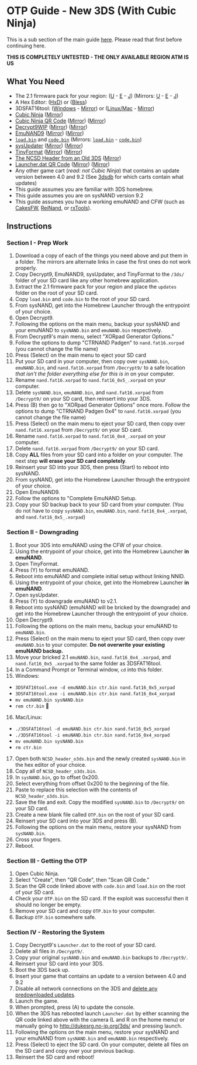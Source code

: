 # OTP Guide - New 3DS (With Cubic Ninja)

This is a sub section of the main guide [here](https://github.com/Plailect/OTP/blob/master/README.md). Please read that first before continuing here.

**THIS IS COMPLETELY UNTESTED - THE ONLY AVAILABLE REGION ATM IS US**

## What You Need

* The 2.1 firmware pack for your region: ([U](https://mega.nz/#!IgUy1aJR!bDaYIBWLH6QePjh-buP0_SmXEwxZC0gEkKu4cbtxtNE) - [E]() - [J]()) (Mirrors: [U](https://drive.google.com/file/d/0BzPfvjeuhqoDQzdaWWtDclZmaHM/view?usp=sharing) - [E]() - [J]())
* A Hex Editor: ([HxD](https://mh-nexus.de/en/downloads.php)) or ([Bless](http://home.gna.org/bless/downloads.html))
* 3DSFAT16tool: ([Windows](https://github.com/d0k3/3DSFAT16tool/releases) - [Mirror](https://mega.nz/#!dk0UkZJa!NK9EIjyIigXQLmyTZqMAIUBZ7sN80NhFsXRmX3NMgTQ)) or ([Linux/Mac](https://mega.nz/#!poUVHSaK!tDMJ4QjV-E71o0kDFqR6p8OEyvTMMPHe4Cl4j98Dovg) - [Mirror](https://drive.google.com/file/d/0BzPfvjeuhqoDdHlydEdMUmowMWs/view?usp=sharing))
* [Cubic Ninja](http://www.amazon.com//dp/B004SG211I) ([Mirror](http://www.gamestop.com/nintendo-3ds/games/cubic-ninja/90784))
* [Cubic Ninja QR Code](http://imgur.com/W4I543m) ([Mirror](https://mega.nz/#!t5NgjbhS!7AwYLfchxK4pUITXI21DRr6JQ8Y41zhqc0IPKUgs7G4)) ([Mirror](https://drive.google.com/file/d/0BzPfvjeuhqoDQ0pMblVUSng0Vk0/view?usp=sharing))
* [Decrypt9WIP](https://github.com/d0k3rypt9WIP/releases) ([Mirror](https://mega.nz/#!MgdQWYpK!CbB-EY2mPtpzHFL9Rj6GNTOpIorw6QQKdWjaL9T1H7Q)) ([Mirror](https://drive.google.com/file/d/0BzPfvjeuhqoDazFkbG5xMTV0d1U/view?usp=sharing))
* [EmuNAND9](https://github.com/d0k3/EmuNAND9/releases) ([Mirror](https://mega.nz/#!Yg8iDQqQ!ZMO3o1HETyIroTWX6xZ3wDT03dyyOus1CC32KHY69iQ)) ([Mirror](https://drive.google.com/file/d/0BzPfvjeuhqoDTGsxX3hDNFI0QU0/view?usp=sharing))
* [`load.bin`](https://mega.nz/#!x4V20LbD!y4pSniu50498hDxeArsU-r8DkrL6NrUiiqEgz3MfHH4) and [`code.bin`](https://mega.nz/#!JxMUlbBD!4j1P9Obt8utwZhMwMon3iwlIMXlHw0SRAfVrto8y3Ro) (Mirrors: [`load.bin`](https://drive.google.com/file/d/0BzPfvjeuhqoDeF9NbVZOTjdKRlU/view?usp=sharing) - [`code.bin`](https://drive.google.com/file/d/0BzPfvjeuhqoDdjBMRGV5TW85aVk/view?usp=sharing))
* [sysUpdater](https://github.com/profi200/sysUpdater/releases) ([Mirror](https://mega.nz/#!NkcEFaAD!x8mnHtm3xOrQ1fuXawGa2pipyWju6xdgaB04IyMcW3s)) ([Mirror](https://drive.google.com/file/d/0BzPfvjeuhqoDaHUxbExoZ1dRclU/view?usp=sharing))
* [TinyFormat](https://github.com/javimadgit/TinyFormat/releases) ([Mirror](https://mega.nz/#!cssQyQZI!84YufkNZ-3ZrhWHNVT8GxtWiDF61zgNqPyCeFBiXGJA)) ([Mirror](https://drive.google.com/file/d/0BzPfvjeuhqoDTkhqOXdOZS1qdDg/view?usp=sharing))
* [The NCSD Header from an Old 3DS](https://mega.nz/#!8sdTiSSZ!BRY6MCCSsYV3gml3r2yKZIzeWgIW7-g_R5rrqqEFxyA) ([Mirror](https://drive.google.com/file/d/0BzPfvjeuhqoDT2dEeGJxZEFHZkk/view?usp=sharing))
* [Launcher.dat QR Code](https://chart.googleapis.com/chart?cht=qr&chs=220x220&chl=http://dukesrg.no-ip.org/3ds/rop?GW147%20Safari/5373.dat%26Launcher.dat) ([Mirror](http://imgur.com/eIY7eEY)) ([Mirror](https://mega.nz/#!VgkDBIha!szD3vVQ1dwTAxx9cRG8AJYCrsLSg9IFKmsasPxHgy0E))
* Any other game cart (*read: not Cubic Ninja*) that contains an update version between 4.0 and 9.2 (See [3dsdb](http://www.3dsdb.com/) for which carts contain what updates)
* This guide assumes you are familiar with 3DS homebrew.
* This guide assumes you are on sysNAND version 9.2
* This guide assumes you have a working emuNAND and CFW (such as [CakesFW](https://github.com/mid-kid/CakesForeveryWan), [ReiNand](https://github.com/Reisyukaku/ReiNand), or [rxTools](https://github.com/roxas75/rxTools)).

## Instructions
### Section I - Prep Work
1. Download a copy of each of the things you need above and put them in a folder. The mirrors are alternate links in case the first ones do not work properly.
2. Copy Decrypt9, EmuNAND9, sysUpdater, and TinyFormat to the `/3ds/` folder of your SD card like any other homebrew application.
3. Extract the 2.1 firmware pack for your region and place the `updates` folder on the root of your SD card.
4. Copy `load.bin` and `code.bin` to the root of your SD card.
5. From sysNAND, get into the Homebrew Launcher through the entrypoint of your choice.
6. Open Decrypt9.
7. Following the options on the main menu, backup your sysNAND and your emuNAND to `sysNAND.bin` and `emuNAND.bin` respectively.
8. From Decrypt9's main menu, select "XORpad Generator Options."
9. Follow the options to dump "CTRNAND Padgen" to `nand.fat16.xorpad` (you cannot change the file name)
10. Press (Select) on the main menu to eject your SD card
11. Put your SD card in your computer, then copy over `sysNAND.bin`, `emuNAND.bin`, and `nand.fat16.xorpad` from `/Decrypt9/` to a safe location *that isn't the folder everything else for this is in* on your computer.
12. Rename `nand.fat16.xorpad` to `nand.fat16_0x5_.xorpad` on your computer.
13. Delete `sysNAND.bin`, `emuNAND.bin`, and `nand.fat16.xorpad` from `/Decrypt9/` on your SD card, then reinsert into your 3DS.
14. Press (B) then go to "XORpad Generator Options" once more. Follow the options to dump "CTRNAND Padgen 0x4" to `nand.fat16.xorpad` (you cannot change the file name)
15. Press (Select) on the main menu to eject your SD card, then copy over `nand.fat16.xorpad` from `/Decrypt9/` on your SD card.
16. Rename `nand.fat16.xorpad` to `nand.fat16_0x4_.xorpad` on your computer.
17. Delete `nand.fat16.xorpad` from `/Decrypt9/` on your SD card.
18. Copy **ALL** files from your SD card into a folder on your computer. The next step **will erase your SD card completely**.
19. Reinsert your SD into your 3DS, then press (Start) to reboot into sysNAND.
20. From sysNAND, get into the Homebrew Launcher through the entrypoint of your choice.
21. Open EmuNAND9.
22. Follow the options to "Complete EmuNAND Setup.
23. Copy your SD backup back to your SD card from your computer. (You do not have to copy `sysNAND.bin`, `emuNAND.bin`, `nand.fat16_0x4_.xorpad`, and `nand.fat16_0x5_.xorpad`)

### Section II - Downgrading
1. Boot your 3DS into emuNAND using the CFW of your choice.
2. Using the entrypoint of your choice, get into the Homebrew Launcher **in emuNAND**.
3. Open TinyFormat.
4. Press (Y) to format emuNAND.
5. Reboot into emuNAND and complete initial setup without linking NNID.
6. Using the entrypoint of your choice, get into the Homebrew Launcher **in emuNAND**.
7. Open sysUpdater.
8. Press (Y) to downgrade emuNAND to v2.1.
9. Reboot into sysNAND (emuNAND will be bricked by the downgrade) and get into the Homebrew Launcher through the entrypoint of your choice.
10. Open Decrypt9.
11. Following the options on the main menu, backup your emuNAND to `emuNAND.bin`.
12. Press (Select) on the main menu to eject your SD card, then copy over `emuNAND.bin` to your computer. **Do not overwrite your existing emuNAND backup.**
13. Move your bricked 2.1 `emuNAND.bin`, `nand.fat16_0x4_.xorpad`, and `nand.fat16_0x5_.xorpad` to the same folder as 3DSFAT16tool.
14. In a Command Prompt or Terminal window, `cd` into this folder.
15. Windows:
 + `3DSFAT16tool.exe -d emuNAND.bin ctr.bin nand.fat16_0x5_xorpad`
 + `3DSFAT16tool.exe -i emuNAND.bin ctr.bin nand.fat16_0x4_xorpad`
 + `mv emuNAND.bin sysNAND.bin`
 + `rem ctr.bin`

16. Mac/Linux:
 + `./3DSFAT16tool -d emuNAND.bin ctr.bin nand.fat16_0x5_xorpad`
 + `./3DSFAT16tool -i emuNAND.bin ctr.bin nand.fat16_0x4_xorpad`
 + `mv emuNAND.bin sysNAND.bin`
 + `rm ctr.bin`

17. Open both `NCSD_header_o3ds.bin` and the newly created `sysNAND.bin` in the hex editor of your choice.
18. Copy all of `NCSD_header_o3ds.bin`.
19. In `sysNAND.bin`, go to offset 0x200.
20. Select everything from offset 0x200 to the beginning of the file.
21. Paste to replace this selection with the contents of `NCSD_header_o3ds.bin`.
22. Save the file and exit. Copy the modified `sysNAND.bin` to `/Decrypt9/` on your SD card.
23. Create a new blank file called `OTP.bin` on the root of your SD card.
24. Reinsert your SD card into your 3DS and press (B).
25. Following the options on the main menu, restore your sysNAND from `sysNAND.bin`.
26. Cross your fingers.
27. Reboot.

### Section III - Getting the OTP
1. Open Cubic Ninja.
2. Select "Create", then "QR Code", then "Scan QR Code."
3. Scan the QR code linked above with `code.bin` and `load.bin` on the root of your SD card.
4. Check your `OTP.bin` on the SD card. If the exploit was successful then it should no longer be empty.
5. Remove your SD card and copy `OTP.bin` to your computer.
6. Backup `OTP.bin` somewhere safe.

### Section IV - Restoring the System
1. Copy Decrypt9's `Launcher.dat` to the root of your SD card.
2. Delete all files in `/Decrypt9/`.
3. Copy your original `sysNAND.bin` and `emuNAND.bin` backups to `/Decrypt9/`.
4. Reinsert your SD card into your 3DS.
5. Boot the 3DS back up.
6. Insert your game that contains an update to a version between 4.0 and 9.2
7. Disable all network connections on the 3DS and [delete any predownloaded updates](https://gbatemp.net/threads/381489/).
8. Launch the game.
9. When prompted, press (A) to update the console.
10. When the 3DS has rebooted launch `Launcher.dat` by either scanning the QR code linked above with the camera (L and R on the home menu) or manually going to http://dukesrg.no-ip.org/3ds/ and pressing launch.
11. Following the options on the main menu, restore your sysNAND and your emuNAND from `sysNAND.bin` and `emuNAND.bin` respectively.
12. Press (Select) to eject the SD card. On your computer, delete all files on the SD card and copy over your previous backup.
13. Reinsert the SD card and reboot!
